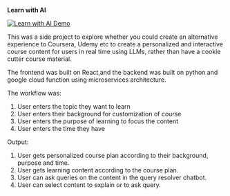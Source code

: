 **Learn with AI**

[![Learn with AI Demo](https://img.youtube.com/vi/pUGYulie6pI/0.jpg)](https://www.youtube.com/watch?v=pUGYulie6pI)

This was a side project to explore whether you could create an alternative experience to Coursera, Udemy etc to create a personalized and interactive course content for users in real time using LLMs, rather than have a cookie cutter course material.

The frontend was built on React,and the backend was built on python and google cloud function using microservices architecture.

The workflow was:
1. User enters the topic they want to learn
2. User enters their background for customization of course
3. User enters the purpose of learning to focus the content
4. User enters the time they have

Output:
1. User gets personalized course plan according to their background, purpose and time.
2. User gets learning content according to the course plan.
3. User can ask queries on the content in the query resolver chatbot.
4. User can select content to explain or to ask query.
